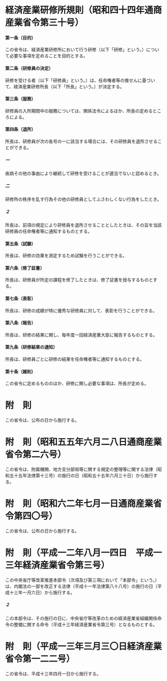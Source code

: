 # 経済産業研修所規則（昭和四十四年通商産業省令第三十号）
#### 第一条（目的）
この省令は、経済産業研修所において行う研修（以下「研修」という。）について必要な事項を定めることを目的とする。
#### 第二条（研修員の決定）
研修を受ける者（以下「研修員」という。）は、任命権者等の推せんに基づいて、経済産業研修所長（以下「所長」という。）が決定する。
#### 第三条（服務）
研修員の入所期間中の服務については、関係法令によるほか、所長の定めるところによる。
#### 第四条（退所）
所長は、研修員が次の各号の一に該当する場合には、その研修員を退所させることができる。
##### 一
疾病その他の事由により継続して研修を受けることが適当でないと認めるとき。
##### 二
研修所の秩序を乱す行為その他の研修員としてふさわしくない行為をしたとき。
##### ２
所長は、前項の規定により研修員を退所させることとしたときは、その旨を当該研修員の任命権者等に通知するものとする。
#### 第五条（試験）
所長は、研修の効果を測定するため試験を行うことができる。
#### 第六条（修了証書）
所長は、研修員が所定の課程を修了したときは、修了証書を授与するものとする。
#### 第七条（表彰）
所長は、研修の成績が特に優秀な研修員に対して、表彰を行うことができる。
#### 第八条（報告）
所長は、研修の結果に関し、毎年度一回経済産業大臣に報告するものとする。
#### 第九条（研修結果の通知）
所長は、研修員ごとに研修の結果を任命権者等に通知するものとする。
#### 第十条（雑則）
この省令に定めるもののほか、研修に関し必要な事項は、所長が定める。
# 附　則
この省令は、公布の日から施行する。
# 附　則（昭和五五年六月二八日通商産業省令第二六号）
この省令は、附属機関、地方支分部局等に関する規定の整理等に関する法律（昭和五十五年法律第十三号）の施行の日（昭和五十五年六月三十日）から施行する。
# 附　則（昭和六二年七月一日通商産業省令第四〇号）
この省令は、公布の日から施行する。
# 附　則（平成一二年八月一四日　平成一三年経済産業省令第三号）
この中央省庁等改革推進本部令（次項及び第三項において「本部令」という。）は、内閣法の一部を改正する法律（平成十一年法律第八十八号）の施行の日（平成十三年一月六日）から施行する。
##### ２
この本部令は、その施行の日に、中央省庁等改革のための経済産業省組織関係命令の整備に関する命令（平成十三年経済産業省令第三号）となるものとする。
# 附　則（平成一三年三月三〇日経済産業省令第一二二号）
この省令は、平成十三年四月一日から施行する。
